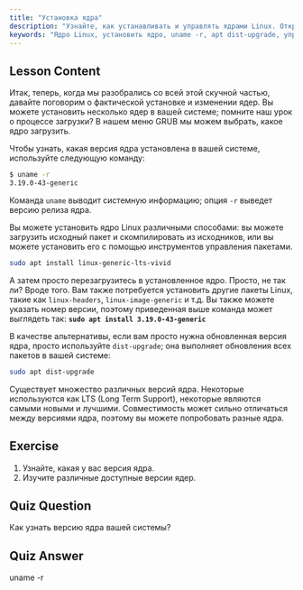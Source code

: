 ```yaml
---
title: "Установка ядра"
description: "Узнайте, как устанавливать и управлять ядрами Linux. Откройте для себя версии ядра, используйте `uname -r` и команды apt. Начните свой путь в изучении ядра Linux!"
keywords: "Ядро Linux, установить ядро, uname -r, apt dist-upgrade, управление ядром, учебник Linux, Linux для начинающих, руководство по Linux"
---
```


## Lesson Content

Итак, теперь, когда мы разобрались со всей этой скучной частью, давайте поговорим о фактической установке и изменении ядер. Вы можете установить несколько ядер в вашей системе; помните наш урок о процессе загрузки? В нашем меню GRUB мы можем выбрать, какое ядро загрузить.

Чтобы узнать, какая версия ядра установлена в вашей системе, используйте следующую команду:

```bash
$ uname -r
3.19.0-43-generic
```

Команда `uname` выводит системную информацию; опция `-r` выведет версию релиза ядра.

Вы можете установить ядро Linux различными способами: вы можете загрузить исходный пакет и скомпилировать из исходников, или вы можете установить его с помощью инструментов управления пакетами.

```bash
sudo apt install linux-generic-lts-vivid
```

А затем просто перезагрузитесь в установленное ядро. Просто, не так ли? Вроде того. Вам также потребуется установить другие пакеты Linux, такие как `linux-headers`, `linux-image-generic` и т.д. Вы также можете указать номер версии, поэтому приведенная выше команда может выглядеть так: **`sudo apt install 3.19.0-43-generic`**

В качестве альтернативы, если вам просто нужна обновленная версия ядра, просто используйте `dist-upgrade`; она выполняет обновления всех пакетов в вашей системе:

```bash
sudo apt dist-upgrade
```

Существует множество различных версий ядра. Некоторые используются как LTS (Long Term Support), некоторые являются самыми новыми и лучшими. Совместимость может сильно отличаться между версиями ядра, поэтому вы можете попробовать разные ядра.

## Exercise

1. Узнайте, какая у вас версия ядра.
2. Изучите различные доступные версии ядер.

## Quiz Question

Как узнать версию ядра вашей системы?

## Quiz Answer

uname -r
